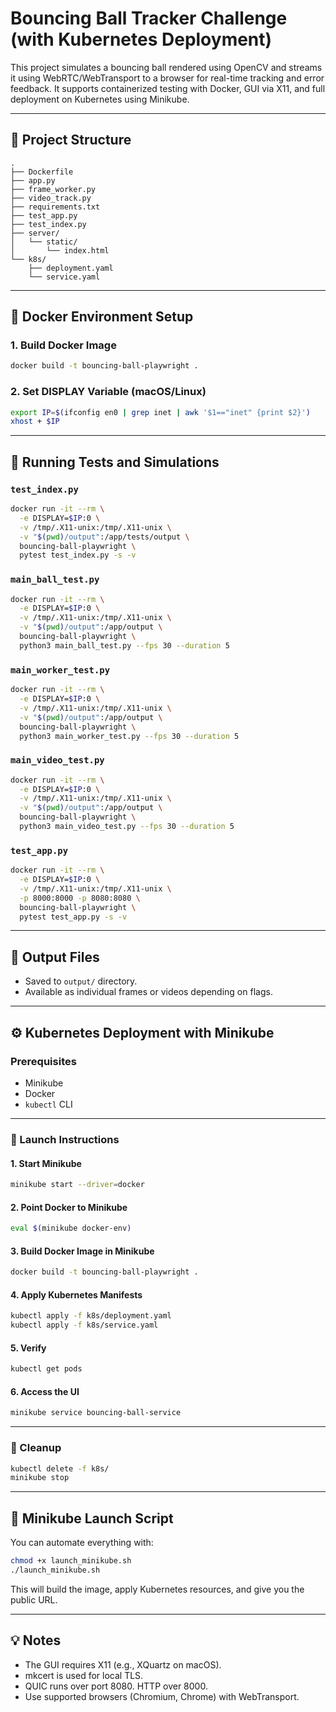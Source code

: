 # Bouncing Ball Tracker Challenge (with Kubernetes Deployment)

This project simulates a bouncing ball rendered using OpenCV and streams it using WebRTC/WebTransport to a browser for real-time tracking and error feedback. It supports containerized testing with Docker, GUI via X11, and full deployment on Kubernetes using Minikube.

---

## 🧱 Project Structure

```
.
├── Dockerfile
├── app.py
├── frame_worker.py
├── video_track.py
├── requirements.txt
├── test_app.py
├── test_index.py
├── server/
│   └── static/
│       └── index.html
└── k8s/
    ├── deployment.yaml
    └── service.yaml
```

---

## 🐳 Docker Environment Setup

### 1. Build Docker Image

```bash
docker build -t bouncing-ball-playwright .
```

### 2. Set DISPLAY Variable (macOS/Linux)

```bash
export IP=$(ifconfig en0 | grep inet | awk '$1=="inet" {print $2}')
xhost + $IP
```

---

## 🧪 Running Tests and Simulations

### `test_index.py`

```bash
docker run -it --rm \
  -e DISPLAY=$IP:0 \
  -v /tmp/.X11-unix:/tmp/.X11-unix \
  -v "$(pwd)/output":/app/tests/output \
  bouncing-ball-playwright \
  pytest test_index.py -s -v
```

### `main_ball_test.py`

```bash
docker run -it --rm \
  -e DISPLAY=$IP:0 \
  -v /tmp/.X11-unix:/tmp/.X11-unix \
  -v "$(pwd)/output":/app/output \
  bouncing-ball-playwright \
  python3 main_ball_test.py --fps 30 --duration 5
```

### `main_worker_test.py`

```bash
docker run -it --rm \
  -e DISPLAY=$IP:0 \
  -v /tmp/.X11-unix:/tmp/.X11-unix \
  -v "$(pwd)/output":/app/output \
  bouncing-ball-playwright \
  python3 main_worker_test.py --fps 30 --duration 5
```

### `main_video_test.py`

```bash
docker run -it --rm \
  -e DISPLAY=$IP:0 \
  -v /tmp/.X11-unix:/tmp/.X11-unix \
  -v "$(pwd)/output":/app/output \
  bouncing-ball-playwright \
  python3 main_video_test.py --fps 30 --duration 5
```

### `test_app.py`

```bash
docker run -it --rm \
  -e DISPLAY=$IP:0 \
  -v /tmp/.X11-unix:/tmp/.X11-unix \
  -p 8000:8000 -p 8080:8080 \
  bouncing-ball-playwright \
  pytest test_app.py -s -v
```

---

## 📁 Output Files

- Saved to `output/` directory.
- Available as individual frames or videos depending on flags.

---

## ⚙️ Kubernetes Deployment with Minikube

### Prerequisites

- Minikube
- Docker
- `kubectl` CLI

---

### 🚀 Launch Instructions

#### 1. Start Minikube

```bash
minikube start --driver=docker
```

#### 2. Point Docker to Minikube

```bash
eval $(minikube docker-env)
```

#### 3. Build Docker Image in Minikube

```bash
docker build -t bouncing-ball-playwright .
```

#### 4. Apply Kubernetes Manifests

```bash
kubectl apply -f k8s/deployment.yaml
kubectl apply -f k8s/service.yaml
```

#### 5. Verify

```bash
kubectl get pods
```

#### 6. Access the UI

```bash
minikube service bouncing-ball-service
```

---

### 🔁 Cleanup

```bash
kubectl delete -f k8s/
minikube stop
```

---

## 🏁 Minikube Launch Script

You can automate everything with:

```bash
chmod +x launch_minikube.sh
./launch_minikube.sh
```

This will build the image, apply Kubernetes resources, and give you the public URL.

---

## 💡 Notes

- The GUI requires X11 (e.g., XQuartz on macOS).
- mkcert is used for local TLS.
- QUIC runs over port 8080. HTTP over 8000.
- Use supported browsers (Chromium, Chrome) with WebTransport.